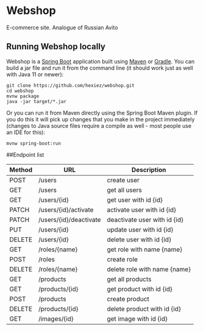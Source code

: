 # Webshop
E-commerce site. Analogue of Russian Avito

## Running Webshop locally
Webshop is a [Spring Boot](https://spring.io/guides/gs/spring-boot) application built using [Maven](https://spring.io/guides/gs/maven/) or [Gradle](https://spring.io/guides/gs/gradle/). You can build a jar file and run it from the command line (it should work just as well with Java 11 or newer):

```
git clone https://github.com/hexiez/webshop.git
cd webshop
mvnw package
java -jar target/*.jar
```

Or you can run it from Maven directly using the Spring Boot Maven plugin. If you do this it will pick up changes that you make in the project immediately (changes to Java source files require a compile as well - most people use an IDE for this):

```
mvnw spring-boot:run
```

##Endpoint list

| Method | URL | Description |
| ------ | --- | ----------- |
| POST | /users | create user |
| GET | /users | get all users |
| GET | /users/{id} | get user with id {id} |
| PATCH | /users/{id}/activate | activate user with id {id} |
| PATCH | /users/{id}/deactivate | deactivate user with id {id} |
| PUT | /users/{id} | update user with id {id} |
| DELETE | /users/{id} | delete user with id {id} |
| GET | /roles/{name} | get role with name {name} |
| POST | /roles | create role |
| DELETE | /roles/{name} | delete role with name {name} |
| GET | /products | get all products |
| GET | /products/{id} | get product with id {id} |
| POST | /products | create product |
| DELETE | /products/{id} | delete product with id {id} |
| GET | /images/{id} | get image with id {id} |


